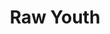 ---
ee_id: '4236'
site: '1'
type: '2'
long_id: 2014-046 Raw Youth
url: 2014-046-raw-youth
year: '2014'
medium: Foam pool noodles, wristband, tailored Bravado Justin Bieber Vertical Hoodie,
  Skullcandy headphones, Apple iPod classic and charger, Apple iPhone 5 case, Skrillex
  “Scary Monsters And Nice Sprites” MPEG-1 Audio Layer III file
commission:
add_credit:
dims: 140 cm x variable width x variable depth
pitch:
ps:
live_url:
related:
title: Raw Youth
youtube:
imgs: |-
  raw-youth-2014-046-install-Heart-01-database-SM.jpg
  raw-youth-2014-046-full-Heart-01-database-SM.jpg
subheading:
year2: '2014'
download:
add_credits:
related_code:
! '':
layout: things-i-made
---